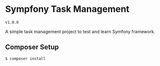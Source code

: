 # Sympfony Task Management
`v1.0.0`

A simple task management project to test and learn Symfony framework.

## Composer Setup
```
$ composer install
```
